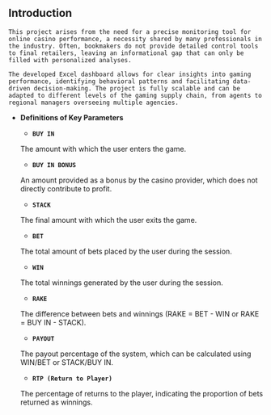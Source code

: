 ## **Introduction**

`This project arises from the need for a precise monitoring tool for online casino performance, a necessity shared by many professionals in the industry. Often, bookmakers do not provide detailed control tools to final retailers, leaving an informational gap that can only be filled with personalized analyses.`

`The developed Excel dashboard allows for clear insights into gaming performance, identifying behavioral patterns and facilitating data-driven decision-making. The project is fully scalable and can be adapted to different levels of the gaming supply chain, from agents to regional managers overseeing multiple agencies.`

- **Definitions of Key Parameters**
    
    
    - **`BUY IN`**
    
    The amount with which the user enters the game.
    
    - **`BUY IN BONUS`**
    
     An amount provided as a bonus by the casino provider, which does not directly contribute to profit.
    
    - **`STACK`**
    
     The final amount with which the user exits the game.
    
    - **`BET`**
    
    The total amount of bets placed by the user during the session.
    
    - **`WIN`**
    
    The total winnings generated by the user during the session.
    
    - **`RAKE`**
    
    The difference between bets and winnings (RAKE = BET - WIN or RAKE = BUY IN - STACK).
    
    - **`PAYOUT`**
    
     The payout percentage of the system, which can be calculated using WIN/BET or STACK/BUY IN.
    
    - **`RTP (Return to Player)`**
    
     The percentage of returns to the player, indicating the proportion of bets returned as winnings.
